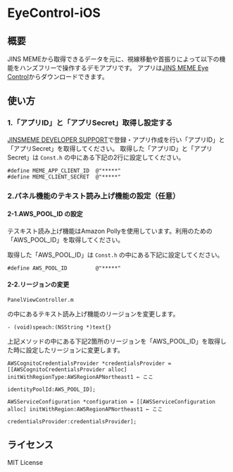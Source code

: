 # EyeControl-iOS

## 概要

JINS MEMEから取得できるデータを元に、視線移動や首振りによって以下の機能をハンズフリーで操作するデモアプリです。
アプリは[JINS MEME Eye Control](https://itunes.apple.com/jp/app/jins-meme-eye-control/id1407318434?mt=8)からダウンロードできます。

## 使い方

### 1.「アプリID」と「アプリSecret」取得し設定する

[JINSMEME DEVELOPER SUPPORT](https://jins-meme.com/ja/developers/)で登録・アプリ作成を行い「アプリID」と「アプリSecret」を取得してください。
取得した「アプリID」と「アプリSecret」は
`Const.h`
の中にある下記の2行に設定してください。

~~~
#define MEME_APP_CLIENT_ID  @"*****"
#define MEME_CLIENT_SECRET  @"*****"
~~~


### 2.パネル機能のテキスト読み上げ機能の設定（任意）

#### 2-1.AWS_POOL_ID の設定

テスキスト読み上げ機能はAmazon Pollyを使用しています。利用のための「AWS_POOL_ID」を取得してください。

取得した「AWS_POOL_ID」は
`Const.h`
の中にある下記に設定してください。

~~~
#define AWS_POOL_ID         @"*****"
~~~

#### 2-2.リージョンの変更

`PanelViewController.m`

の中にあるテキスト読み上げ機能のリージョンを変更します。

`- (void)speach:(NSString *)text{}`

上記メソッドの中にある下記2箇所のリージョンを「AWS_POOL_ID」を取得した時に設定したリージョンに変更します。

~~~~
AWSCognitoCredentialsProvider *credentialsProvider = [[AWSCognitoCredentialsProvider alloc] initWithRegionType:AWSRegionAPNortheast1 ← ここ
                                                                                                    identityPoolId:AWS_POOL_ID];
~~~~

~~~~
AWSServiceConfiguration *configuration = [[AWSServiceConfiguration alloc] initWithRegion:AWSRegionAPNortheast1 ← ここ
                                                                         credentialsProvider:credentialsProvider];
~~~~

## ライセンス

MIT License
